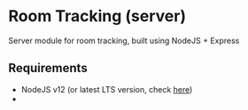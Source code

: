 # Room Tracking (server)

Server module for room tracking, built using NodeJS + Express

## Requirements

- NodeJS v12 (or latest LTS version, check [here](https://nodejs.org/en/about/releases/))
- 